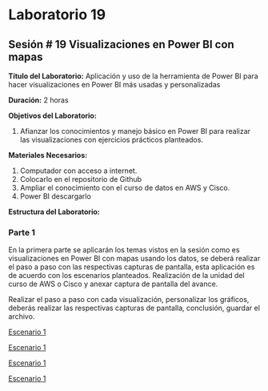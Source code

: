 # Laboratorio 19

## Sesión # 19 Visualizaciones en Power BI con mapas

**Título del Laboratorio:** Aplicación y uso de la herramienta de Power BI para hacer visualizaciones en Power BI más usadas y personalizadas

**Duración:** 2 horas

**Objetivos del Laboratorio:**

1. Afianzar los conocimientos y manejo básico en Power BI para realizar las visualizaciones con ejercicios prácticos planteados.

**Materiales Necesarios:**

1. Computador con acceso a internet.
2. Colocarlo en el repositorio de Github
3. Ampliar el conocimiento con el curso de datos en AWS y Cisco.
4. Power BI descargarlo

**Estructura del Laboratorio:**

### Parte 1

En la primera parte se aplicarán los temas vistos en la sesión como es visualizaciones en Power BI con mapas usando los datos, se deberá realizar el paso a paso con las respectivas capturas de pantalla, esta aplicación es de acuerdo con los escenarios planteados. Realización de la unidad del curso de AWS o Cisco y anexar captura de pantalla del avance.

Realizar el paso a paso con cada visualización, personalizar los gráficos, deberás realizar las respectivas capturas de pantalla, conclusión, guardar el archivo.

[Escenario 1](lab19_1)

[Escenario 1](lab19_2)

[Escenario 1](lab19_3)

[Escenario 1](lab19_4)
